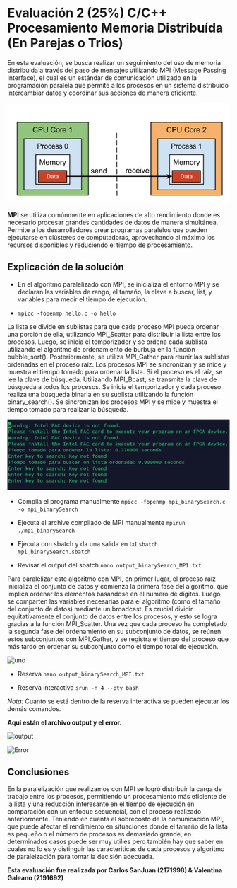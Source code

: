 # Evaluación 2 (25%) C/C++ Procesamiento Memoria Distribuída (En Parejas o Trios)

En esta evaluación, se busca realizar un seguimiento del uso de memoria distribuida a través del paso de mensajes utilizando MPI (Message Passing Interface), el cual es un estándar de comunicación utilizado en la programación paralela que permite a los procesos en un sistema distribuido intercambiar datos y coordinar sus acciones de manera eficiente.

![mpi communication](/MPI/images/mpi-point-to-point_communication.png)

**MPI** se utiliza comúnmente en aplicaciones de alto rendimiento donde es necesario procesar grandes cantidades de datos de manera simultánea. Permite a los desarrolladores crear programas paralelos que pueden ejecutarse en clústeres de computadoras, aprovechando al máximo los recursos disponibles y reduciendo el tiempo de procesamiento.

## Explicación de la solución

- En el algoritmo paralelizado con MPI, se inicializa el entorno MPI y se declaran las variables de rango, el tamaño, la clave a buscar, list, y variables para medir el tiempo de ejecución. 

- ``` mpicc -fopenmp hello.c -o hello ```

La lista se divide en sublistas para que cada proceso MPI pueda ordenar una porción de ella, utilizando MPI_Scatter para distribuir la lista entre los procesos. Luego, se inicia el temporizador y se ordena cada sublista utilizando el algoritmo de ordenamiento de burbuja en la función bubble_sort(). Posteriormente, se utiliza MPI_Gather para reunir las sublistas ordenadas en el proceso raíz. Los procesos MPI se sincronizan y se mide y muestra el tiempo tomado para ordenar la lista. Si el proceso es el raíz, se lee la clave de búsqueda. Utilizando MPI_Bcast, se transmite la clave de búsqueda a todos los procesos. Se inicia el temporizador y cada proceso realiza una búsqueda binaria en su sublista utilizando la función binary_search(). Se sincronizan los procesos MPI y se mide y muestra el tiempo tomado para realizar la búsqueda.

![uno](/MPI/images/uno.jpeg)

- Compila el programa manualmente
``` mpicc -fopenmp mpi_binarySearch.c -o mpi_binarySearch ```

- Ejecuta el archive compilado de MPI manualmente
``` mpirun ./mpi_binarySearch ```

- Ejecuta con sbatch y da una salida en txt
``` sbatch mpi_binarySearch.sbatch ```

- Revisar el output del sbatch
``` nano output_binarySearch_MPI.txt ```

Para paralelizar este algoritmo con MPI, en primer lugar, el proceso raíz inicializa el conjunto de datos y comienza la primera fase del algoritmo, que implica ordenar los elementos basándose en el número de dígitos. Luego, se comparten las variables necesarias para el algoritmo (como el tamaño del conjunto de datos) mediante un broadcast. Es crucial dividir equitativamente el conjunto de datos entre los procesos, y esto se logra gracias a la función MPI_Scatter. Una vez que cada proceso ha completado la segunda fase del ordenamiento en su subconjunto de datos, se reúnen estos subconjuntos con MPI_Gather, y se registra el tiempo del proceso que más tardó en ordenar su subconjunto como el tiempo total de ejecución.

![uno](/MPI/images/dos.jpeg)

- Reserva
``` nano output_binarySearch_MPI.txt ```

- Reserva interactiva
``` srun -n 4 --pty bash ```

*Nota:* Cuanto se está dentro de la reserva interactiva se pueden ejecutar los demás comandos.

**Aquí están el archivo output y el error.**

![output](/MPI/images/archivoOutput.png)

![Error](/MPI/images/archivoError.png)


## Conclusiones

En la paralelización que realizamos con MPI se logró distribuir la carga de trabajo entre los procesos, permitiendo un procesamiento más eficiente de la lista y una reducción interesante en el tiempo de ejecución en comparación con un enfoque secuencial, con el proceso realizado anteriormente. Teniendo en cuenta el sobrecosto de la comunicación MPI, que puede afectar el rendimiento en situaciones donde el tamaño de la lista es pequeño o el número de procesos es demasiado grande, en determinados casos puede ser muy utilies pero también hay que saber en cuales no lo es y distinguir las caracteriticas de cada procesos y algoritmo de paraleización para tomar la decisión adecuada.

**Esta evaluación fue realizada por Carlos SanJuan (2171998) & Valentina Galeano (2191692)**